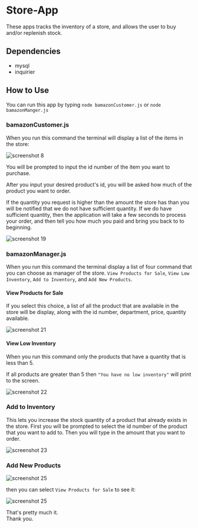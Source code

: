 # Store-App

These apps tracks the inventory of a store, and allows the user to buy and/or replenish stock. 

## Dependencies

* mysql
* inquirier

## How to Use

You can run this app by typing `node bamazonCustomer.js` or `node bamazonManger.js`

### bamazonCustomer.js

When you run this command the terminal will display a list of the items in the store:

![screenshot 8](https://cloud.githubusercontent.com/assets/22058682/26470587/decaf15e-4163-11e7-927f-860dec969f44.png)

You will be prompted to input the id number of the item you want to purchase.

After you input your desired product's id, you will be asked how much of the product you want to order.

If the quantity you request is higher than the amount the store has than you will be notified that we do not have sufficient quantity. If we do have sufficient quantity, then the application will take a few seconds to process your order, and then tell you how much you paid and bring you back to to beginning.

![screenshot 19](https://cloud.githubusercontent.com/assets/22058682/26474416/a1219fc0-4176-11e7-9021-e1becd543fb3.png)

### bamazonManager.js

When you run this command the terminal display a list of four command that you can choose as manager of the store. `View Products for Sale`, `View Low Inventory`, `Add to Inventory`, and `Add New Products`.

#### View Products for Sale

If you select this choice, a list of all the product that are available in the store will be display, along with the id number, department, price, quantity available.

![screenshot 21](https://cloud.githubusercontent.com/assets/22058682/26474738/732c73cc-4178-11e7-9767-c347ddf7d0fe.png)

#### View Low Inventory

When you run this command only the products that have a quantity that is less than 5.

If all products are greater than 5 then `"You have no low inventory"` will print to the screen.

![screenshot 22](https://cloud.githubusercontent.com/assets/22058682/26480700/5c465424-41a1-11e7-8204-41253fb383b2.png)

### Add to Inventory

This lets you increase the stock quantity of a product that already exists in the store. 
First you will be prompted to select the id number of the product that you want to add to. 
Then you will type in the amount that you want to order.

![screenshot 23](https://cloud.githubusercontent.com/assets/22058682/26480910/f7085790-41a2-11e7-8a39-25ead7afd10c.png)

### Add New Products

![screenshot 25](https://cloud.githubusercontent.com/assets/22058682/26481069/16540e22-41a4-11e7-8240-a431764b331b.png)

then you can select `View Products for Sale` to see it:

![screenshot 25](https://cloud.githubusercontent.com/assets/22058682/26481174/c9835b1a-41a4-11e7-8351-ec0c1476186b.png)


That's pretty much it. <br>
Thank you.


